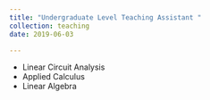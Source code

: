 ```yaml
---
title: "Undergraduate Level Teaching Assistant "
collection: teaching
date: 2019-06-03

---
```

- Linear Circuit Analysis
- Applied Calculus
- Linear Algebra

